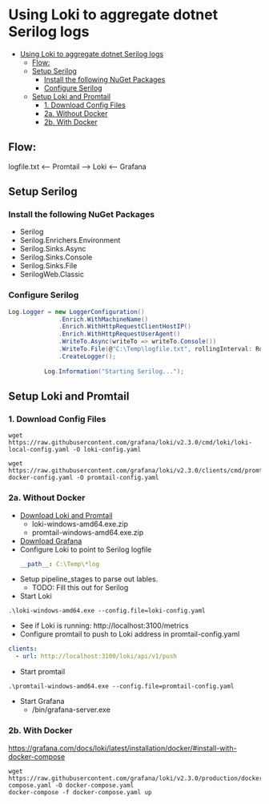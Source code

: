 # Using Loki to aggregate dotnet Serilog logs

- [Using Loki to aggregate dotnet Serilog logs](#using-loki-to-aggregate-dotnet-serilog-logs)
  - [Flow:](#flow)
  - [Setup Serilog](#setup-serilog)
    - [Install the following NuGet Packages](#install-the-following-nuget-packages)
    - [Configure Serilog](#configure-serilog)
  - [Setup Loki and Promtail](#setup-loki-and-promtail)
    - [1. Download Config Files](#1-download-config-files)
    - [2a. Without Docker](#2a-without-docker)
    - [2b. With Docker](#2b-with-docker)

## Flow:
logfile.txt <-- Promtail --> Loki <-- Grafana

## Setup Serilog

### Install the following NuGet Packages

- Serilog
- Serilog.Enrichers.Environment
- Serilog.Sinks.Async
- Serilog.Sinks.Console
- Serilog.Sinks.File
- SerilogWeb.Classic

### Configure Serilog

``` C#
Log.Logger = new LoggerConfiguration()
              .Enrich.WithMachineName()
              .Enrich.WithHttpRequestClientHostIP()
              .Enrich.WithHttpRequestUserAgent()
              .WriteTo.Async(writeTo => writeTo.Console())
              .WriteTo.File(@"C:\Temp\logfile.txt", rollingInterval: RollingInterval.Day)
              .CreateLogger();
          
          Log.Information("Starting Serilog...");
```

## Setup Loki and Promtail

###  1. Download Config Files
```
wget https://raw.githubusercontent.com/grafana/loki/v2.3.0/cmd/loki/loki-local-config.yaml -O loki-config.yaml

wget https://raw.githubusercontent.com/grafana/loki/v2.3.0/clients/cmd/promtail/promtail-docker-config.yaml -O promtail-config.yaml
```

### 2a. Without Docker

- [Download Loki and Promtail](https://github.com/grafana/loki/releases)
  - loki-windows-amd64.exe.zip
  - promtail-windows-amd64.exe.zip
- [Download Grafana](https://grafana.com/grafana/download?platform=windows)
- Configure Loki to point to Serilog logfile
  ``` yaml
  __path__: C:\Temp\*log
  ```
- Setup pipeline_stages to parse out lables. 
  - TODO: Fill this out for Serilog
- Start Loki
```
.\loki-windows-amd64.exe --config.file=loki-config.yaml
```
  - See if Loki is running: http://localhost:3100/metrics
- Configure promtail to push to Loki address in promtail-config.yaml
```yaml
clients:
  - url: http://localhost:3100/loki/api/v1/push
```
- Start promtail
```
.\promtail-windows-amd64.exe --config.file=promtail-config.yaml
```
- Start Grafana
  - /bin/grafana-server.exe
### 2b. With Docker

https://grafana.com/docs/loki/latest/installation/docker/#install-with-docker-compose

```
wget https://raw.githubusercontent.com/grafana/loki/v2.3.0/production/docker-compose.yaml -O docker-compose.yaml
docker-compose -f docker-compose.yaml up
```